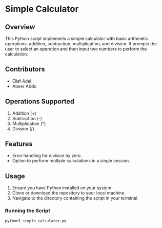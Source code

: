 # Simple Calculator

## Overview
This Python script implements a simple calculator with basic arithmetic operations: addition, subtraction, multiplication, and division. It prompts the user to select an operation and then input two numbers to perform the calculation.

## Contributors
- Eilaf Adel
- Abeer Abdo

## Operations Supported
1. Addition (+)
2. Subtraction (-)
3. Multiplication (*)
4. Division (/)

## Features
- Error handling for division by zero.
- Option to perform multiple calculations in a single session.

## Usage
1. Ensure you have Python installed on your system.
2. Clone or download the repository to your local machine.
3. Navigate to the directory containing the script in your terminal.

### Running the Script
```bash
python3 simple_calculator.py
